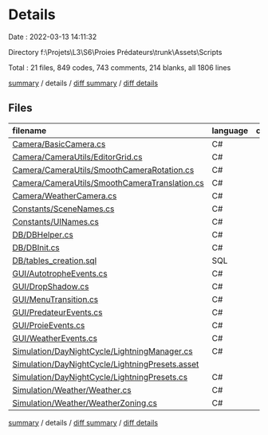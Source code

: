 # Details

Date : 2022-03-13 14:11:32

Directory f:\Projets\L3\S6\Proies Prédateurs\trunk\Assets\Scripts

Total : 21 files,  849 codes, 743 comments, 214 blanks, all 1806 lines

[summary](results.md) / details / [diff summary](diff.md) / [diff details](diff-details.md)

## Files
| filename | language | code | comment | blank | total |
| :--- | :--- | ---: | ---: | ---: | ---: |
| [Camera/BasicCamera.cs](/Camera/BasicCamera.cs) | C# | 50 | 43 | 17 | 110 |
| [Camera/CameraUtils/EditorGrid.cs](/Camera/CameraUtils/EditorGrid.cs) | C# | 84 | 79 | 21 | 184 |
| [Camera/CameraUtils/SmoothCameraRotation.cs](/Camera/CameraUtils/SmoothCameraRotation.cs) | C# | 32 | 47 | 11 | 90 |
| [Camera/CameraUtils/SmoothCameraTranslation.cs](/Camera/CameraUtils/SmoothCameraTranslation.cs) | C# | 32 | 47 | 12 | 91 |
| [Camera/WeatherCamera.cs](/Camera/WeatherCamera.cs) | C# | 80 | 91 | 33 | 204 |
| [Constants/SceneNames.cs](/Constants/SceneNames.cs) | C# | 6 | 6 | 2 | 14 |
| [Constants/UINames.cs](/Constants/UINames.cs) | C# | 14 | 8 | 3 | 25 |
| [DB/DBHelper.cs](/DB/DBHelper.cs) | C# | 52 | 115 | 17 | 184 |
| [DB/DBInit.cs](/DB/DBInit.cs) | C# | 21 | 44 | 9 | 74 |
| [DB/tables_creation.sql](/DB/tables_creation.sql) | SQL | 66 | 3 | 0 | 69 |
| [GUI/AutotropheEvents.cs](/GUI/AutotropheEvents.cs) | C# | 29 | 32 | 8 | 69 |
| [GUI/DropShadow.cs](/GUI/DropShadow.cs) | C# | 97 | 13 | 22 | 132 |
| [GUI/MenuTransition.cs](/GUI/MenuTransition.cs) | C# | 23 | 34 | 9 | 66 |
| [GUI/PredateurEvents.cs](/GUI/PredateurEvents.cs) | C# | 29 | 32 | 8 | 69 |
| [GUI/ProieEvents.cs](/GUI/ProieEvents.cs) | C# | 29 | 32 | 8 | 69 |
| [GUI/WeatherEvents.cs](/GUI/WeatherEvents.cs) | C# | 39 | 51 | 11 | 101 |
| [Simulation/DayNightCycle/LightningManager.cs](/Simulation/DayNightCycle/LightningManager.cs) | C# | 41 | 29 | 9 | 79 |
| [Simulation/DayNightCycle/LightningPresets.asset](/Simulation/DayNightCycle/LightningPresets.asset) |  | 101 | 0 | 1 | 102 |
| [Simulation/DayNightCycle/LightningPresets.cs](/Simulation/DayNightCycle/LightningPresets.cs) | C# | 7 | 9 | 2 | 18 |
| [Simulation/Weather/Weather.cs](/Simulation/Weather/Weather.cs) | C# | 5 | 7 | 3 | 15 |
| [Simulation/Weather/WeatherZoning.cs](/Simulation/Weather/WeatherZoning.cs) | C# | 12 | 21 | 8 | 41 |

[summary](results.md) / details / [diff summary](diff.md) / [diff details](diff-details.md)